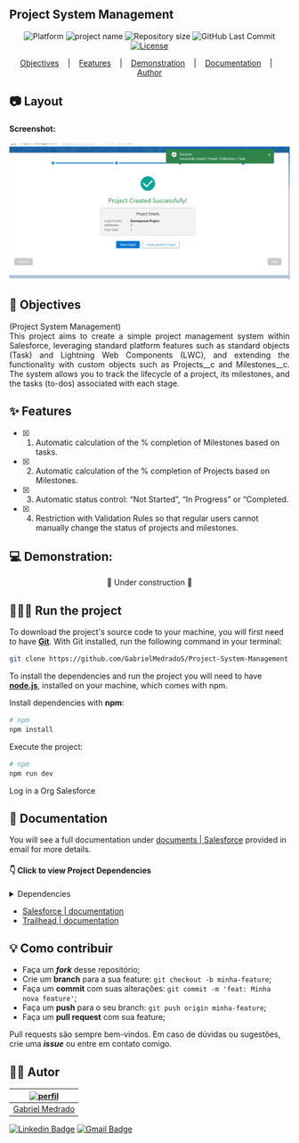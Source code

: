 ## Project System Management

<p align='center'>
<b height="50%" width="50%"></b>
</p>

<p align="center">
    <img alt="Platform" src="https://img.shields.io/static/v1?label=Platform&message=Salesforce&color=0369a1&labelColor=f0f9ff">
    <img alt="project name" src="https://img.shields.io/badge/Project-Management-0369a1?&labelColor=f0f9ff"></img>    
    <img alt="Repository size" src="https://img.shields.io/github/repo-size/GabrielMedradoS/Project-System-Management?color=0369a1&labelColor=f0f9ff">
    <img alt="GitHub Last Commit" src="https://img.shields.io/github/last-commit/gabrielmedrados/Project-System-Management?&color=0369a1&labelColor=f0f9ff">    
    <a href="">
        <img alt="License" src="https://img.shields.io/static/v1?label=License&message=MIT&color=0369a1&labelColor=f0f9ff">
    </a>
</p>

<p align="center">
    <a href="#-Objectives">Objectives</a> &nbsp;&nbsp;&nbsp;|&nbsp;&nbsp;&nbsp;
    <a href="#-features">Features</a> &nbsp;&nbsp;&nbsp;|&nbsp;&nbsp;&nbsp;
    <a href="#-Demonstration">Demonstration</a> &nbsp;&nbsp;&nbsp;|&nbsp;&nbsp;&nbsp;
    <a href="#-Documentation">Documentation</a> &nbsp;&nbsp;&nbsp;|&nbsp;&nbsp;&nbsp;
    <a href="#-autor">Author</a> 
</p>

## 📷 Layout

#### Screenshot:

<div align='center'>
<img src=".github/github image.png"/>
</div>

## 🎯 Objectives

<div align="justify">
    (Project System Management) <br>
    This project aims to create a simple project management system within Salesforce, leveraging standard platform features such as standard objects (Task) and Lightning Web Components (LWC), and extending the functionality with custom objects such as Projects__c and Milestones__c. The system allows you to track the lifecycle of a project, its milestones, and the tasks (to-dos) associated with each stage.
</div>

## ✨ Features

- [x] 1. Automatic calculation of the % completion of Milestones based on tasks.
- [x] 2. Automatic calculation of the % completion of Projects based on Milestones.
- [x] 3. Automatic status control: “Not Started”, “In Progress” or “Completed.
- [x] 4. Restriction with Validation Rules so that regular users cannot manually change the status of projects and milestones.

## 💻 Demonstration:

<div align='center'>
🚧 Under construction 🚧
</div>

## 🚴🏻‍♂️ Run the project

To download the project's source code to your machine, you will first need to have [**Git**](https://git-scm.com/).
With Git installed, run the following command in your terminal:

```bash
git clone https://github.com/GabrielMedradoS/Project-System-Management.git
```

To install the dependencies and run the project you will need to have [**node.js**](https://nodejs.org/en/), installed on your machine, which comes with npm.

Install dependencies with **npm**:

```bash
# npm
npm install
```

Execute the project:

```bash
# npm
npm run dev
```

Log in a Org Salesforce

## 📜 Documentation

You will see a full documentation under [documents | Salesforce]() provided in email for more details.

#### 👇 Click to view Project Dependencies

<details>
    <summary>Dependencies</summary>

```json
{
  "name": "salesforce-app",
  "private": true,
  "version": "1.0.0",
  "description": "Project System Management",
  "scripts": {
    "lint": "eslint **/{aura,lwc}/**/*.js",
    "test": "npm run test:unit",
    "test:unit": "sfdx-lwc-jest",
    "test:unit:watch": "sfdx-lwc-jest --watch",
    "test:unit:debug": "sfdx-lwc-jest --debug",
    "test:unit:coverage": "sfdx-lwc-jest --coverage",
    "prettier": "prettier --write \"**/*.{cls,cmp,component,css,html,js,json,md,page,trigger,xml,yaml,yml}\"",
    "prettier:verify": "prettier --check \"**/*.{cls,cmp,component,css,html,js,json,md,page,trigger,xml,yaml,yml}\"",
    "postinstall": "husky init",
    "precommit": "lint-staged",
    "prepare": "husky"
  },
  "devDependencies": {
    "@lwc/eslint-plugin-lwc": "^2.2.0",
    "@lwc/engine-dom": "^8.18.0",
    "@lwc/jest-preset": "^19.1.0",
    "@prettier/plugin-xml": "^3.4.1",
    "@salesforce/eslint-config-lwc": "^3.7.2",
    "@salesforce/eslint-plugin-aura": "^2.1.0",
    "@salesforce/eslint-plugin-lightning": "^1.0.0",
    "@salesforce/sfdx-lwc-jest": "^7.0.1",
    "eslint": "^8.57.0",
    "eslint-plugin-import": "^2.31.0",
    "eslint-plugin-jest": "^28.11.0",
    "husky": "^9.1.7",
    "jest": "^29.7.0",
    "lint-staged": "^15.5.1",
    "prettier": "^3.5.3",
    "prettier-plugin-apex": "^2.2.6"
  },
  "lint-staged": {
    "**/*.{cls,cmp,component,css,html,js,json,md,page,trigger,xml,yaml,yml}": [
      "prettier --write"
    ],
    "**/{aura,lwc}/**/*.js": ["eslint"]
  }
}
```

</details>

- [Salesforce | documentation](https://developer.salesforce.com/docs)
- [Trailhead | documentation](https://trailhead.salesforce.com/pt-BR/today)

## 💡 Como contribuir

- Faça um **_fork_** desse repositório;
- Crie um **branch** para a sua feature: `git checkout -b minha-feature`;
- Faça um **commit** com suas alterações: `git commit -m 'feat: Minha nova feature'`;
- Faça um **push** para o seu branch: `git push origin minha-feature`;
- Faça um **pull request** com sua feature;

Pull requests são sempre bem-vindos. Em caso de dúvidas ou sugestões, crie uma _**issue**_ ou entre em contato comigo.

## ✍🏾 Autor

| <a href="https://github.com/gabrielmedrados/"><img src="https://user-images.githubusercontent.com/73303001/126536001-655e3cbd-facd-4de1-992f-b8d9d3656ace.jpg" width="100" alt="perfil"/><br>
| :-------------------------: |
| <a href="https://github.com/gabrielmedrados/"> Gabriel Medrado |</a> |

[![Linkedin Badge](https://img.shields.io/badge/-GabrielMedrado-blue?style=flat-square&logo=Linkedin&logoColor=white)](https://www.linkedin.com/in/gabriel-medrado-de-souza-9a30b3206/)
[![Gmail Badge](https://img.shields.io/badge/-gabriel.medradoo@hotmail.com-1769ff?style=flat-square&logo=Gmail&logoColor=white)](mailto:gabriel.medradoo@hotmail.com)
